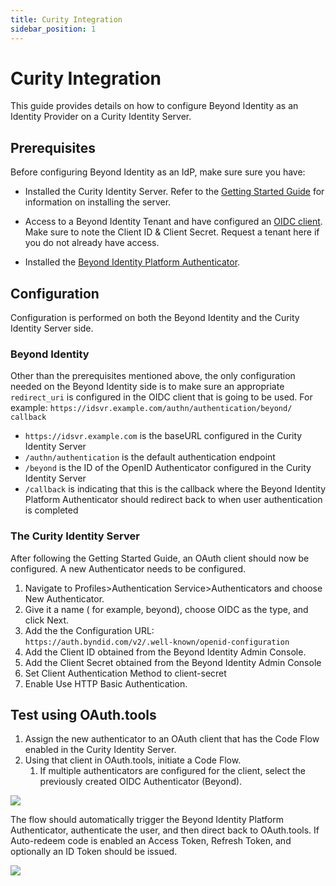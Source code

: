 ```yaml
---
title: Curity Integration
sidebar_position: 1
--- 
```


Curity Integration
==================

This guide provides details on how to configure Beyond Identity as an Identity Provider on a Curity Identity Server.

Prerequisites
-------------

Before configuring Beyond Identity as an IdP, make sure sure you have:

*   Installed the Curity Identity Server. Refer to the [Getting Started Guide](https://curity.io/resources/getting-started/) for information on installing the server.
    
*   Access to a Beyond Identity Tenant and have configured an [OIDC client](https://developer.beyondidentity.com/docs/oidc-configuration). Make sure to note the Client ID & Client Secret. Request a tenant here if you do not already have access.
    
*   Installed the [Beyond Identity Platform Authenticator](https://developer.beyondidentity.com/docs/platform-authenticator).
    

Configuration
-------------

Configuration is performed on both the Beyond Identity and the Curity Identity Server side.

### Beyond Identity

Other than the prerequisites mentioned above, the only configuration needed on the Beyond Identity side is to make sure an appropriate `redirect_uri` is configured in the OIDC client that is going to be used. For example: `https://idsvr.example.com/authn/authentication/beyond/ callback`

*   `https://idsvr.example.com` is the baseURL configured in the Curity Identity Server
*   `/authn/authentication` is the default authentication endpoint
*   `/beyond` is the ID of the OpenID Authenticator configured in the Curity Identity Server
*   `/callback` is indicating that this is the callback where the Beyond Identity Platform Authenticator should redirect back to when user authentication is completed

### The Curity Identity Server

After following the Getting Started Guide, an OAuth client should now be configured. A new Authenticator needs to be configured.

1.  Navigate to Profiles>Authentication Service>Authenticators and choose New Authenticator.
2.  Give it a name ( for example, beyond), choose OIDC as the type, and click Next.
3.  Add the the Configuration URL:  
    `https://auth.byndid.com/v2/.well-known/openid-configuration`
4.  Add the Client ID obtained from the Beyond Identity Admin Console.
5.  Add the Client Secret obtained from the Beyond Identity Admin Console
6.  Set Client Authentication Method to client-secret
7.  Enable Use HTTP Basic Authentication.

Test using OAuth.tools
----------------------

1.  Assign the new authenticator to an OAuth client that has the Code Flow enabled in the Curity Identity Server.
2.  Using that client in OAuth.tools, initiate a Code Flow.
    1.  If multiple authenticators are configured for the client, select the previously created OIDC Authenticator (Beyond).

![](/images/curity_code_flow.PNG)

The flow should automatically trigger the Beyond Identity Platform Authenticator, authenticate the user, and then direct back to OAuth.tools. If Auto-redeem code is enabled an Access Token, Refresh Token, and optionally an ID Token should be issued.

![](/images/curity_identity_verified.PNG)